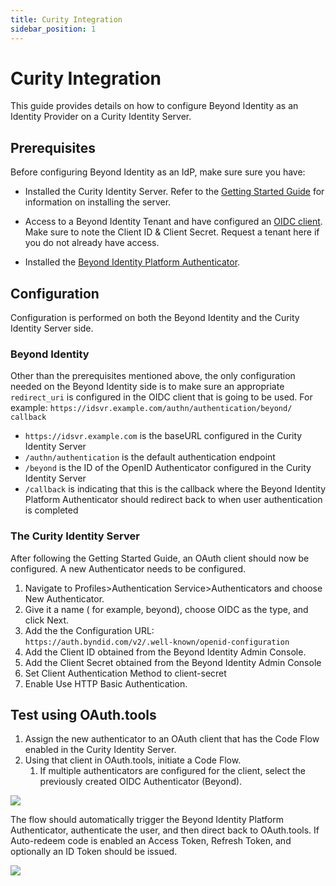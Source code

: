 ```yaml
---
title: Curity Integration
sidebar_position: 1
--- 
```


Curity Integration
==================

This guide provides details on how to configure Beyond Identity as an Identity Provider on a Curity Identity Server.

Prerequisites
-------------

Before configuring Beyond Identity as an IdP, make sure sure you have:

*   Installed the Curity Identity Server. Refer to the [Getting Started Guide](https://curity.io/resources/getting-started/) for information on installing the server.
    
*   Access to a Beyond Identity Tenant and have configured an [OIDC client](https://developer.beyondidentity.com/docs/oidc-configuration). Make sure to note the Client ID & Client Secret. Request a tenant here if you do not already have access.
    
*   Installed the [Beyond Identity Platform Authenticator](https://developer.beyondidentity.com/docs/platform-authenticator).
    

Configuration
-------------

Configuration is performed on both the Beyond Identity and the Curity Identity Server side.

### Beyond Identity

Other than the prerequisites mentioned above, the only configuration needed on the Beyond Identity side is to make sure an appropriate `redirect_uri` is configured in the OIDC client that is going to be used. For example: `https://idsvr.example.com/authn/authentication/beyond/ callback`

*   `https://idsvr.example.com` is the baseURL configured in the Curity Identity Server
*   `/authn/authentication` is the default authentication endpoint
*   `/beyond` is the ID of the OpenID Authenticator configured in the Curity Identity Server
*   `/callback` is indicating that this is the callback where the Beyond Identity Platform Authenticator should redirect back to when user authentication is completed

### The Curity Identity Server

After following the Getting Started Guide, an OAuth client should now be configured. A new Authenticator needs to be configured.

1.  Navigate to Profiles>Authentication Service>Authenticators and choose New Authenticator.
2.  Give it a name ( for example, beyond), choose OIDC as the type, and click Next.
3.  Add the the Configuration URL:  
    `https://auth.byndid.com/v2/.well-known/openid-configuration`
4.  Add the Client ID obtained from the Beyond Identity Admin Console.
5.  Add the Client Secret obtained from the Beyond Identity Admin Console
6.  Set Client Authentication Method to client-secret
7.  Enable Use HTTP Basic Authentication.

Test using OAuth.tools
----------------------

1.  Assign the new authenticator to an OAuth client that has the Code Flow enabled in the Curity Identity Server.
2.  Using that client in OAuth.tools, initiate a Code Flow.
    1.  If multiple authenticators are configured for the client, select the previously created OIDC Authenticator (Beyond).

![](/images/curity_code_flow.PNG)

The flow should automatically trigger the Beyond Identity Platform Authenticator, authenticate the user, and then direct back to OAuth.tools. If Auto-redeem code is enabled an Access Token, Refresh Token, and optionally an ID Token should be issued.

![](/images/curity_identity_verified.PNG)